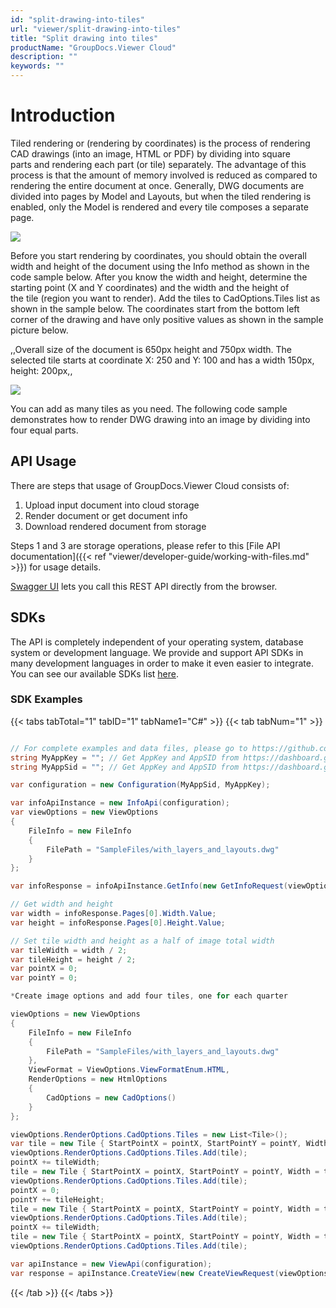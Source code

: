 ```yaml
---
id: "split-drawing-into-tiles"
url: "viewer/split-drawing-into-tiles"
title: "Split drawing into tiles"
productName: "GroupDocs.Viewer Cloud"
description: ""
keywords: ""
---
```


# Introduction #

Tiled rendering or (rendering by coordinates) is the process of rendering CAD drawings (into an image, HTML or PDF) by dividing into square parts and rendering each part (or tile) separately. The advantage of this process is that the amount of memory involved is reduced as compared to rendering the entire document at once. Generally, DWG documents are divided into pages by Model and Layouts, but when the tiled rendering is enabled, only the Model is rendered and every tile composes a separate page.

![](viewer/images/Shesternya.jpg)

Before you start rendering by coordinates, you should obtain the overall width and height of the document using the Info method as shown in the code sample below. After you know the width and height, determine the starting point (X and Y coordinates) and the width and the height of the tile (region you want to render). Add the tiles to CadOptions.Tiles list as shown in the sample below. The coordinates start from the bottom left corner of the drawing and have only positive values as shown in the sample picture below.

,,Overall size of the document is 650px height and 750px width. The selected tile starts at coordinate X: 250 and Y: 100 and has a width 150px, height: 200px,,

![](viewer/images/coordinates.jpg)

You can add as many tiles as you need.
The following code sample demonstrates how to render DWG drawing into an image by dividing into four equal parts.

## API Usage ##

There are steps that usage of GroupDocs.Viewer Cloud consists of:

1. Upload input document into cloud storage
1. Render document or get document info
1. Download rendered document from storage

Steps 1 and 3 are storage operations, please refer to this [File API documentation]({{< ref "viewer/developer-guide/working-with-files.md" >}}) for usage details.

[Swagger UI](https://apireference.groupdocs.cloud/viewer/) lets you call this REST API directly from the browser.

## SDKs ##

The API is completely independent of your operating system, database system or development language. We provide and support API SDKs in many development languages in order to make it even easier to integrate. You can see our available SDKs list [here](https://github.com/groupdocs-viewer-cloud).

### SDK Examples ###

{{< tabs tabTotal="1" tabID="1" tabName1="С#" >}} {{< tab tabNum="1" >}}

```csharp

// For complete examples and data files, please go to https://github.com/groupdocs-viewer-cloud/groupdocs-viewer-cloud-dotnet-samples
string MyAppKey = ""; // Get AppKey and AppSID from https://dashboard.groupdocs.cloud
string MyAppSid = ""; // Get AppKey and AppSID from https://dashboard.groupdocs.cloud

var configuration = new Configuration(MyAppSid, MyAppKey);

var infoApiInstance = new InfoApi(configuration);
var viewOptions = new ViewOptions
{
    FileInfo = new FileInfo
    {
        FilePath = "SampleFiles/with_layers_and_layouts.dwg"
    }
};

var infoResponse = infoApiInstance.GetInfo(new GetInfoRequest(viewOptions));

// Get width and height
var width = infoResponse.Pages[0].Width.Value;
var height = infoResponse.Pages[0].Height.Value;

// Set tile width and height as a half of image total width
var tileWidth = width / 2;
var tileHeight = height / 2;
var pointX = 0;
var pointY = 0;

*Create image options and add four tiles, one for each quarter

viewOptions = new ViewOptions
{
    FileInfo = new FileInfo
    {
        FilePath = "SampleFiles/with_layers_and_layouts.dwg"
    },
    ViewFormat = ViewOptions.ViewFormatEnum.HTML,
    RenderOptions = new HtmlOptions
    {
        CadOptions = new CadOptions()
    }
};

viewOptions.RenderOptions.CadOptions.Tiles = new List<Tile>();
var tile = new Tile { StartPointX = pointX, StartPointY = pointY, Width = tileWidth, Height = tileHeight };
viewOptions.RenderOptions.CadOptions.Tiles.Add(tile);
pointX += tileWidth;
tile = new Tile { StartPointX = pointX, StartPointY = pointY, Width = tileWidth, Height = tileHeight };
viewOptions.RenderOptions.CadOptions.Tiles.Add(tile);
pointX = 0;
pointY += tileHeight;
tile = new Tile { StartPointX = pointX, StartPointY = pointY, Width = tileWidth, Height = tileHeight };
viewOptions.RenderOptions.CadOptions.Tiles.Add(tile);
pointX += tileWidth;
tile = new Tile { StartPointX = pointX, StartPointY = pointY, Width = tileWidth, Height = tileHeight };
viewOptions.RenderOptions.CadOptions.Tiles.Add(tile);

var apiInstance = new ViewApi(configuration);
var response = apiInstance.CreateView(new CreateViewRequest(viewOptions));

```

{{< /tab >}} {{< /tabs >}}
